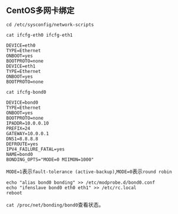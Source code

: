 ## CentOS多网卡绑定

`cd /etc/sysconfig/network-scripts`

`cat ifcfg-eth0 ifcfg-eth1`

    DEVICE=eth0
    TYPE=Ethernet
    ONBOOT=yes
    BOOTPROTO=none
    DEVICE=eth1
    TYPE=Ethernet
    ONBOOT=yes
    BOOTPROTO=none

`cat ifcfg-bond0`

    DEVICE=bond0
    TYPE=Ethernet
    ONBOOT=yes
    BOOTPROTO=none
    IPADDR=10.0.0.10
    PREFIX=24
    GATEWAY=10.0.0.1
    DNS1=8.8.8.8
    DEFROUTE=yes
    IPV4_FAILURE_FATAL=yes
    NAME=bond0
    BONDING_OPTS="MODE=0 MIIMON=1000"

`MODE=1`表示`fault-tolerance (active-backup)`,`MODE=0`表示`round robin`

    echo "alias bond0 bonding" >> /etc/modprobe.d/bond0.conf
    echo "ifenslave bond0 eth0 eth1" >> /etc/rc.local
    reboot

`cat /proc/net/bonding/bond0`查看状态。
